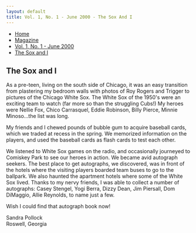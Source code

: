 ```yaml
---
layout: default
title: Vol. 1, No. 1 - June 2000 - The Sox And I
---
```

<nav class="breadcrumb" aria-label="breadcrumbs">
  <ul>
    <li><a href="{{ site.url }}{{ site.baseurl }}">Home</a></li>
    <li><a href="../magazine-home.html">Magazine</a></li>
    <li><a href="bi_vol_1_no_1_home.html">Vol. 1, No. 1 - June 2000</a></li>
    <li class="is-active"><a href="#" aria-current="page">The Sox and I</a></li>
  </ul>
</nav>

<section class="storycontent">
  <h1>The Sox and I</h1>
  <p>
    As a pre-teen, living on the south side of Chicago, it was an easy transition from plastering my bedroom walls with photos of Roy Rogers and Trigger to pictures of the Chicago White Sox. The White Sox of the 1950's were an exciting team to watch (far more so than the struggling Cubs!) My heroes were Nellie Fox, Chico Carrasquel, Eddie Robinson, Billy Pierce, Minnie Minoso...the list was long.
  </p>

  <p>
    My friends and I chewed pounds of bubble gum to acquire baseball cards, which we traded at recess in the spring. We memorized information on the players, and used the baseball cards as flash cards to test each other.
  </p>

  <p>
    We listened to White Sox games on the radio, and occasionally journeyed to Comiskey Park to see our heroes in action. We became avid autograph seekers. The best place to get autographs, we discovered, was in front of the hotels where the visiting players boarded team buses to go to the ballpark. We also haunted the apartment hotels where some of the White Sox lived. Thanks to my nervy friends, I was able to collect a number of autographs: Casey Stengel, Yogi Berra, Dizzy Dean, Jim Piersall, Dom DiMaggio, Allie Reynolds, to name just a few.
  </p>

  <p>
    Wish I could find that autograph book now!
  </p>

  <p>
    Sandra Pollock<br />
    Roswell, Georgia
  </p>
</section>
